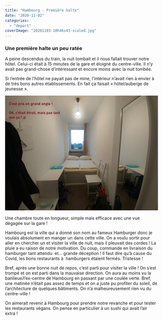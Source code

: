 ```yaml
---
title: "Hambourg - Première halte"
date: "2020-11-02"
categories: 
  - "depart"
coverImage: "20201103-10h46s43-scaled.jpg"
---
```


### Une première halte un peu ratée

A peine descendus du train, la nuit tombait et il nous fallait trouver notre hôtel. Celui-ci était à 15 minutes de la gare et éloigné du centre-ville. Il n’y avait pas grand-chose d’intéressant et encore moins avec la nuit tombée.

Si l’entrée de l’hôtel ne payait pas de mine, l’intérieur n’avait rien à envier à de très bons autres établissements. En fait ça faisait « hôtel/auberge de jeunesse ».

![](images/Photo1-1024x768.jpg)

Une chambre toute en longueur, simple mais efficace avec une vue dégagée sur la gare !

Hambourg est la ville qui a donné son nom au fameux Hamburger donc je voulais absolument en manger un dans cette ville. On a voulu sortir pour aller en chercher un et visiter la ville de nuit, mais il pleuvait des cordes ! La pluie a eu raison de notre motivation. Du coup, commande en livraison du hamburger tant attendu  et... grande déception ! Il faut dire qu’à cause du Covid, les bons restaurants à  hamburgers étaient fermés. Tristesse !

Bref, après une bonne nuit de repos, c’est parti pour visiter la ville ! On s’est trompé et on est parti dans la mauvaise direction. On aura au moins vu la banlieue/l’ex-centre de Hambourg en passant par une coulée verte. Bref, une matinée n’était pas assez de temps et on a juste pu profiter du soleil, de l’architecture de quelques bâtiments. On n’a malheureusement rien vu du centre-ville !

On aimerait revenir à Hambourg pour prendre notre revanche et pour tester les restaurants végans. On pense en particulier à un sushi qui avait l’air extra !
